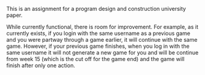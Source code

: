 This is an assignment for a program design and construction university paper. 

While currently functional, there is room for improvement. For example, as it currently exists, if you login with the same username as a previous game and you were partway through a game earlier, it will continue with the same game. However, if your previous game finishes, when you log in with the same username it will not generate a new game for you and will be continue from week 15 (which is the cut off for the game end) and the game will finish after only one action.
